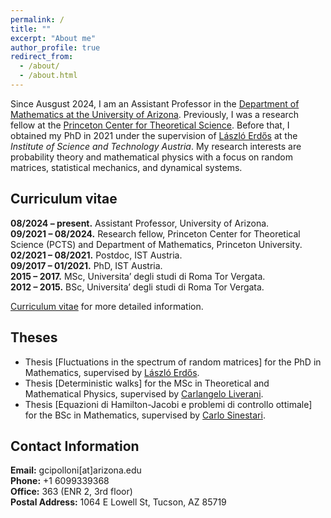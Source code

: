 ```yaml
---
permalink: /
title: ""
excerpt: "About me"
author_profile: true
redirect_from: 
  - /about/
  - /about.html
---
```


Since Ausgust 2024, I am an Assistant Professor in the [Department of Mathematics at the University of Arizona](https://www.math.arizona.edu/?check_logged_in=1). Previously, I was a research fellow at the [Princeton Center for Theoretical Science](https://pcts.princeton.edu). Before that, I obtained my PhD in 2021 under the supervision of [László Erdős](https://ist.ac.at/en/research/erdoes-group/) at the *Institute of Science and Technology Austria*. My research interests are probability theory and mathematical physics with a focus on random matrices, statistical mechanics, and dynamical systems.



## **Curriculum vitae**

**08/2024 – present.** Assistant Professor, University of Arizona.   
**09/2021 – 08/2024.** Research fellow, Princeton Center for Theoretical Science (PCTS) and Department of Mathematics, Princeton University.  
**02/2021 – 08/2021.** Postdoc, IST Austria.  
**09/2017 – 01/2021.** PhD, IST Austria.  
**2015 – 2017.** MSc, Universita’ degli studi di Roma Tor Vergata.  
**2012 – 2015.** BSc, Universita’ degli studi di Roma Tor Vergata.

[Curriculum vitae](/files/CV_new_ita.pdf) for more detailed information.

## **Theses**

- Thesis [Fluctuations in the spectrum of random matrices] for the PhD in Mathematics, supervised by [László Erdős](https://ist.ac.at/en/research/erdoes-group/).  
- Thesis [Deterministic walks] for the MSc in Theoretical and Mathematical Physics, supervised by [Carlangelo Liverani](https://www.mat.uniroma2.it/~liverani/).  
- Thesis [Equazioni di Hamilton-Jacobi e problemi di controllo ottimale] for the BSc in Mathematics, supervised by [Carlo Sinestari](https://www.mat.uniroma2.it/~sinestra/).  


## **Contact Information**

**Email:** gcipolloni[at]arizona.edu  
**Phone:** +1 6099339368   
**Office:** 363 (ENR 2, 3rd floor)  
**Postal Address:**   1064 E Lowell St, Tucson, AZ 85719  



